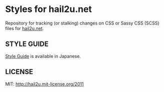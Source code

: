 Styles for hail2u.net
=====================

Repository for tracking (or stalking) changes on CSS or Sassy CSS (SCSS)
files for [hail2u.net](http://hail2u.net/).


STYLE GUIDE
-----------

[Style Guide](http://hail2u.net/about/style-guide/) is available in Japanese.


LICENSE
-------

MIT: http://hail2u.mit-license.org/2011

